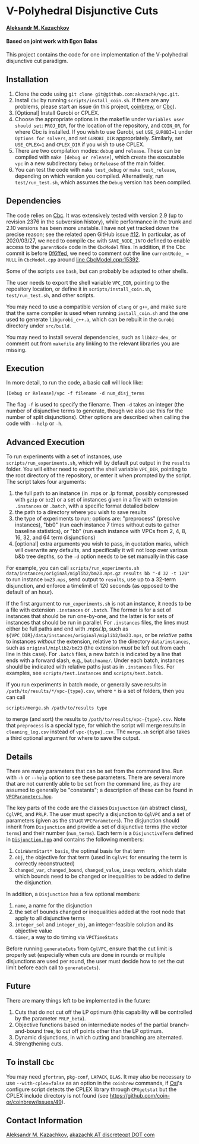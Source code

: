 # V-Polyhedral Disjunctive Cuts
#### [Aleksandr M. Kazachkov](https://akazachk.github.io)
#### Based on joint work with Egon Balas

This project contains the code for one implementation of the V-polyhedral disjunctive cut paradigm.

## Installation

1. Clone the code using `git clone git@github.com:akazachk/vpc.git`.
2. Install `Cbc` by running `scripts/install_coin.sh`. If there are any problems, please start an issue (in this project, [coinbrew](https://github.com/coin-or/coinbrew), or [Cbc](https://github.com/coin-or/Cbc)).
3. [Optional] Install Gurobi or CPLEX.
4. Choose the appropriate options in the makefile under `Variables user should set`: `PROJ_DIR`, for the location of the repository, and `COIN_OR`, for where Cbc is installed. If you wish to use Gurobi, set `USE_GUROBI=1` under `Options for solvers`, and set `GUROBI_DIR` appropriately. Similarly, set `USE_CPLEX=1` and `CPLEX_DIR` if you wish to use CPLEX.
5. There are two compilation modes: `debug` and `release`. These can be compiled with `make [debug or release]`, which create the executable `vpc` in a new subdirectory `Debug` or `Release` of the main folder.
6. You can test the code with `make test_debug` or `make test_release`, depending on which version you compiled. Alternatively, run `test/run_test.sh`, which assumes the `Debug` version has been compiled.

## Dependencies

The code relies on [Cbc](https://github.com/coin-or/Cbc). It was extensively tested with version 2.9 (up to revision 2376 in the subversion history), while performance in the trunk and 2.10 versions has been more unstable. I have not yet tracked down the precise reason; see the related open GitHub issue [#12](https://github.com/akazachk/vpc/issues/12). In particular, as of 2020/03/27, we need to compile `Cbc` with `SAVE_NODE_INFO` defined to enable access to the `parentNode` code in the `CbcModel` files. In addition, if the Cbc commit is before [0f6ffed](https://github.com/coin-or/Cbc/commit/0f6ffed4c26daaf75edac2f87b70f3cc40cb12fd), we need to comment out the line `currentNode_ = NULL` in `CbcModel.cpp` around [line CbcModel.cpp:15392](https://github.com/coin-or/Cbc/blob/53f34cfea21360091608b02a041a962b2be7d6bc/src/CbcModel.cpp#L15390-L15391).

Some of the scripts use `bash`, but can probably be adapted to other shells.

The user needs to export the shell variable `VPC_DIR`, pointing to the repository location, or define it in `scripts/install_coin.sh`, `test/run_test.sh`, and other scripts.

You may need to use a compatible version of `clang` or `g++`, and make sure that the same compiler is used when running `install_coin.sh` and the one used to generate `libgurobi_c++.a`, which can be rebuilt in the `Gurobi` directory under `src/build`.

You may need to install several dependencies, such as `libbz2-dev`, or comment out from `makefile` any linking to the relevant libraries you are missing.

## Execution

In more detail, to run the code, a basic call will look like:

```
[Debug or Release]/vpc -f filename -d num_disj_terms
```

The flag `-f` is used to specify the filename. Then `-d` takes an integer (the number of disjunctive terms to generate, though we also use this for the number of split disjunctions). Other options are described when calling the code with `--help` or `-h`.

## Advanced Execution

To run experiments with a set of instances, use `scripts/run_experiments.sh`, which will by default put output in the `results` folder.
You will either need to export the shell variable `VPC_DIR`, pointing to the root directory of the repository, or enter it when prompted by the script.
The script takes four arguments:
1. the full path to an instance (in .mps or .lp format, possibly compressed with `gzip` or `bz2`) or a set of instances given in a file with extension `.instances` or `.batch`, with a specific format detailed below
2. the path to a directory where you wish to save results
3. the type of experiments to run; options are: "preprocess" (presolve instances), "bb0" (run each instance 7 times without cuts to gather baseline statistics), or "bb" (run each instance with VPCs from 2, 4, 8, 16, 32, and 64 term disjunctions)
4. [optional] extra arguments you wish to pass, in quotation marks, which will overwrite any defaults, and specifically it will not loop over various b&b tree depths, so the `-d` option needs to be set manually in this case

For example, you can call `scripts/run_experiments.sh data/instances/original/miplib2/bm23.mps.gz results bb "-d 32 -t 120"` to run instance `bm23.mps`, send output to `results`, use up to a 32-term disjunction, and enforce a timelimit of 120 seconds (as opposed to the default of an hour).

If the first argument to `run_experiments.sh` is not an instance, it needs to be a file with extension `.instances` or `.batch`.
The former is for a set of instances that should be run one-by-one, and the latter is for sets of instances that should be run in parallel.
For `.instances` files, the lines must either be full paths and end with .mps/.lp, such as `${VPC_DIR}/data/instances/original/miplib2/bm23.mps`, or be _relative_ paths to instances *without* the extension, relative to the directory `data/instances`, such as `original/miplib2/bm23` (the extension *must* be left out from each line in this case).
For `.batch` files, a new batch is indicated by a line that ends with a forward slash, e.g., `batchname/`.
Under each batch, instances should be indicated with relative paths just as in `.instances` files.
For examples, see `scripts/test.instances` and `scripts/test.batch`.

If you run experiments in batch mode, or generally save results in `/path/to/results/*/vpc-{type}.csv`, where `*` is a set of folders, then you can call
```
scripts/merge.sh /path/to/results type
```
to merge (and sort) the results to `/path/to/results/vpc-{type}.csv`.
Note that `preprocess` is a special type, for which the script will merge results in `cleaning_log.csv` instead of `vpc-{type}.csv`.
The `merge.sh` script also takes a third optional argument for where to save the output.

## Details

There are many parameters that can be set from the command line. Run with `-h` or `--help` option to see these parameters. There are several more that are not currently able to be set from the command line, as they are assumed to generally be "constants"; a description of these can be found in [`VPCParameters.hpp`](include/VPCParameters.hpp).

The key parts of the code are the classes `Disjunction` (an abstract class), `CglVPC`, and `PRLP`. The user must specify a disjunction to `CglVPC` and a set of parameters (given as the struct `VPCParameters`). The disjunction should inherit from `Disjunction` and provide a set of disjunctive terms (the vector `terms`) and their number (`num_terms`). Each term is a `DisjunctiveTerm` defined in [`Disjunction.hpp`](include/Disjunction.hpp) and contains the following members: 
1. `CoinWarmStart* basis`, the optimal basis for that term
2. `obj`, the objective for that term (used in `CglVPC` for ensuring the term is correctly reconstructed)
3. `changed_var`, `changed_bound`, `changed_value`, `ineqs` vectors, which state which bounds need to be changed or inequalities to be added to define the disjunction.

In addition, a `Disjunction` has a few optional members: 
1. `name`, a name for the disjunction
2. the set of bounds changed or inequalities added at the root node that apply to all disjunctive terms
3. `integer_sol` and `integer_obj`, an integer-feasible solution and its objective value
4. `timer`, a way to do timing via `VPCTimeStats`

Before running `generateCuts` from `CglVPC`, ensure that the cut limit is properly set (especially when cuts are done in rounds or multiple disjunctions are used per round, the user must decide how to set the cut limit before each call to `generateCuts`).

## Future

There are many things left to be implemented in the future:
1. Cuts that do not cut off the LP optimum (this capability will be controlled by the parameter `PRLP_beta`).
2. Objective functions based on intermediate nodes of the partial branch-and-bound tree, to cut off points other than the LP optimum.
3. Dynamic disjunctions, in which cutting and branching are alternated.
4. Strengthening cuts.

## To install `Cbc`
You may need `gfortran`, `pkg-conf`, `LAPACK`, `BLAS`. It may also be necessary to use `--with-cplex=false` as an option in the `coinbrew` commands, if [Osi](https://github.com/coin-or/Osi)'s configure script detects the CPLEX library through `CPXgetstat` but the CPLEX include directory is not found (see https://github.com/coin-or/coinbrew/issues/49).

## Contact Information
[Aleksandr M. Kazachkov](https://akazachk.github.io),
[akazachk AT discreteopt DOT com](https://akazachk.github.io/email)
